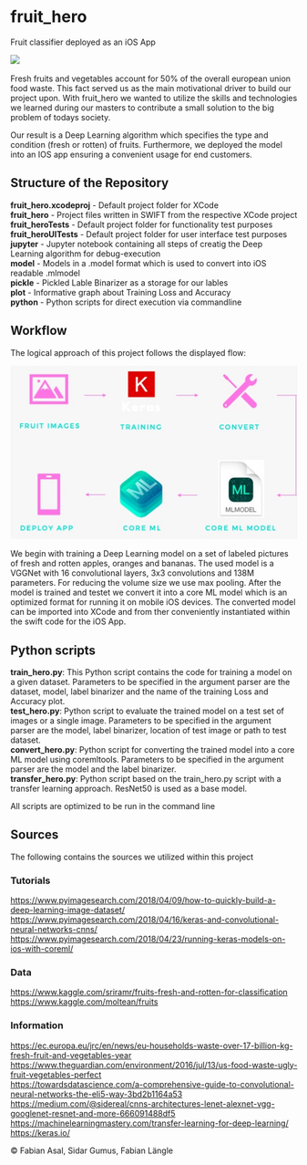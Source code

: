 # fruit_hero  
Fruit classifier deployed as an iOS App

![](fruit_hero.gif)

Fresh fruits and vegetables account for 50% of the overall european union food waste. 
This fact served us as the main motivational driver to build our project upon. 
With fruit_hero we wanted to utilize the skills and technologies we learned during our masters to contribute a small solution to the big problem of todays society.

Our result is a Deep Learning algorithm which specifies the type and condition (fresh or rotten) of fruits. 
Furthermore, we deployed the model into an IOS app ensuring a convenient usage for end customers.

## Structure of the Repository

**fruit_hero.xcodeproj** - Default project folder for XCode  
**fruit_hero** - Project files written in SWIFT from the respective XCode project  
**fruit_heroTests** - Default project folder for functionality test purposes  
**fruit_heroUITests** - Default project folder for user interface test purposes  
**jupyter** - Jupyter notebook containing all steps of creatig the Deep Learning algorithm for debug-execution  
**model** - Models in a .model format which is used to convert into iOS readable .mlmodel  
**pickle** - Pickled Lable Binarizer as a storage for our lables  
**plot** - Informative graph about Training Loss and Accuracy  
**python** - Python scripts for direct execution via commandline  

## Workflow

The logical approach of this project follows the displayed flow:

![](workflow.jpeg)

We begin with training a Deep Learning model on a set of labeled pictures of fresh and rotten apples, oranges and bananas.
The used model is a VGGNet  with 16 convolutional layers, 3x3 convolutions and 138M parameters. 
For reducing the volume size we use max pooling. 
After the model is trained and testet we convert it into a core ML model which is an optimized format for running it on mobile iOS devices.
The converted model can be imported into XCode and from ther conveniently instantiated within the swift code for the iOS App.

## Python scripts

**train_hero.py**: This Python script contains the code for training a model on a given dataset. Parameters to be specified in the argument parser are the dataset, model, label binarizer and the name of the training Loss and Accuracy plot.  
**test_hero.py**: Python script to evaluate the trained model on a test set of images or a single image. Parameters to be specified in the argument parser are the model, label binarizer, location of test image or path to test dataset.  
**convert_hero.py**: Python script for converting the trained model into a core ML model using coremltools. Parameters to be specified in the argument parser are the model and the label binarizer.  
**transfer_hero.py**: Python script based on the train_hero.py script with a transfer learning approach. ResNet50 is used as a base model.  

All scripts are optimized to be run in the command line

## Sources
The following contains the sources we utilized within this project

### Tutorials
https://www.pyimagesearch.com/2018/04/09/how-to-quickly-build-a-deep-learning-image-dataset/  
https://www.pyimagesearch.com/2018/04/16/keras-and-convolutional-neural-networks-cnns/  
https://www.pyimagesearch.com/2018/04/23/running-keras-models-on-ios-with-coreml/  

### Data
https://www.kaggle.com/sriramr/fruits-fresh-and-rotten-for-classification  
https://www.kaggle.com/moltean/fruits  

### Information
https://ec.europa.eu/jrc/en/news/eu-households-waste-over-17-billion-kg-fresh-fruit-and-vegetables-year  
https://www.theguardian.com/environment/2016/jul/13/us-food-waste-ugly-fruit-vegetables-perfect  
https://towardsdatascience.com/a-comprehensive-guide-to-convolutional-neural-networks-the-eli5-way-3bd2b1164a53  
https://medium.com/@sidereal/cnns-architectures-lenet-alexnet-vgg-googlenet-resnet-and-more-666091488df5  
https://machinelearningmastery.com/transfer-learning-for-deep-learning/  
https://keras.io/  

&copy; Fabian Asal, Sidar Gumus, Fabian Längle
